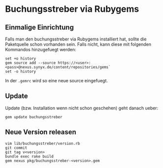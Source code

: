 # Buchungsstreber via Rubygems

## Einmalige Einrichtung

Falls man den buchungsstreber via Rubygems installiert hat, sollte die
Paketquelle schon vorhanden sein.
Falls nicht, kann diese mit folgenden Kommandos hinzugefuegt werden:

```shell script
set +o history
gem source add --source https://<user>:<pass>@nexus.synyx.de/content/repositories/gems`
set -o history
```

In der `.gemrc` wird so eine neue source eingefuegt.

## Update

Update (bzw. Installation wenn nicht schon geschehen) geht danach ueber:

```shell script
gem update buchungsstreber
```

## Neue Version releasen

```shell script
vim lib/buchungsstreber/version.rb
git commit
git tag v<version>
bundle exec rake build
gem nexus pkg/buchungsstreber-<version>.gem
```
